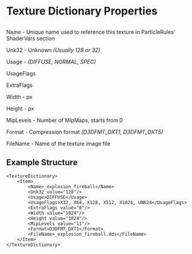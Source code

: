 # Texture Dictionary Properties
##
Name - Unique name used to reference this texture in ParticleRules' ShaderVars section

Unk32 - Unknown
_(Usually 128 or 32)_

Usage - 
_(DIFFUSE, NORMAL, SPEC)_

UsageFlags

ExtraFlags

Width - px

Height - px

MipLevels - Number of MipMaps, starts from 0

Format - Compression format 
_(D3DFMT_DXT1, D3DFMT_DXT5)_

FileName - Name of the texture image file


## Example Structure
	<TextureDictionary>
		<Item>
			<Name>_explosion_fireball</Name>
			<Unk32 value="128"/>
			<Usage>DIFFUSE</Usage>
			<UsageFlags>X32, X64, X128, X512, X1024, UNK24</UsageFlags>
			<ExtraFlags value="0"/>
			<Width value="1024"/>
			<Height value="1024"/>
			<MipLevels value="11"/>
			<Format>D3DFMT_DXT1</Format>
			<FileName>_explosion_fireball.dds</FileName>
		</Item>
	</TextureDictionary>

